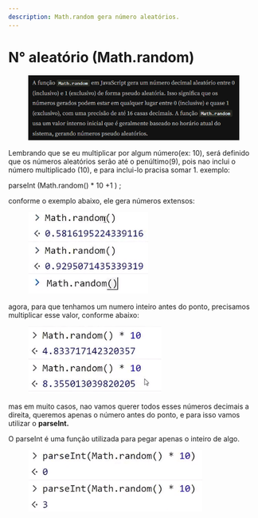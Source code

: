 ```yaml
---
description: Math.random gera número aleatórios.
---
```


# N° aleatório (Math.random)

<figure><img src=".gitbook/assets/image.png" alt=""><figcaption></figcaption></figure>

Lembrando que se eu multiplicar por algum número(ex: 10), será definido que os números aleatórios serão até o penúltimo(9), pois nao inclui o número multiplicado (10), e para inclui-lo pracisa somar 1. exemplo:&#x20;

parseInt (Math.random() \* 10 +1 ) ;

conforme o exemplo abaixo, ele gera números extensos:

<div align="left">

<figure><img src=".gitbook/assets/image (1).png" alt=""><figcaption></figcaption></figure>

</div>

agora, para que tenhamos um numero inteiro antes do ponto, precisamos multiplicar esse valor, conforme abaixo:

<div align="left">

<figure><img src=".gitbook/assets/image (1) (1).png" alt=""><figcaption></figcaption></figure>

</div>

mas em muito casos, nao vamos querer todos esses números decimais a direita, queremos apenas o número antes do ponto, e para isso vamos utilizar o **parseInt.**

O parseInt é uma função utilizada para pegar apenas o inteiro de algo.&#x20;

<div align="left">

<figure><img src=".gitbook/assets/image (2).png" alt=""><figcaption></figcaption></figure>

</div>
